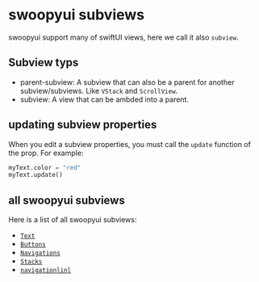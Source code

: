 # swoopyui subviews
swoopyui support many of swiftUI views, here we call it also `subview`.

## Subview typs
- parent-subview: A subview that can also be a parent for another subview/subviews. Like `VStack` and `ScrollView`.
- subview: A view that can be ambded into a parent.

## updating subview properties
When you edit a subview properties, you must call the `update` function of the prop. For example:
```python
myText.color = "red"
myText.update()
```

## all swoopyui subviews
Here is a list of all swoopyui subviews:
- [`Text`](https://github.com/SKbarbon/swoopyui/blob/main/docs/The%20roadmap/views/Texts.md)
- [`Buttons`](https://github.com/SKbarbon/swoopyui/blob/main/docs/The%20roadmap/views/Buttons.md)
- [`Navigations`](https://github.com/SKbarbon/swoopyui/blob/main/docs/The%20roadmap/views/navigations.md)
- [`Stacks`](https://github.com/SKbarbon/swoopyui/blob/main/docs/The%20roadmap/views/stacks.md)
- [`navigationlinl`](https://github.com/SKbarbon/swoopyui/blob/main/docs/The%20roadmap/views/navigationlink.md)